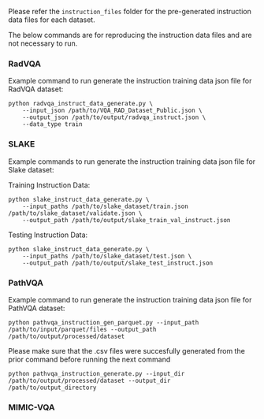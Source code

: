 Please refer the `instruction_files` folder for the pre-generated instruction data files for each dataset. 

The below commands are for reproducing the instruction data files and are not necessary to run.
### RadVQA
Example command to run generate the instruction training data json file for RadVQA dataset:

```
python radvqa_instruct_data_generate.py \
    --input_json /path/to/VQA_RAD_Dataset_Public.json \
    --output_json /path/to/output/radvqa_instruct.json \
    --data_type train
```

### SLAKE
Example commands to run generate the instruction training data json file for Slake dataset:

Training Instruction Data:
```
python slake_instruct_data_generate.py \
    --input_paths /path/to/slake_dataset/train.json /path/to/slake_dataset/validate.json \
    --output_path /path/to/output/slake_train_val_instruct.json
```
Testing Instruction Data:
```
python slake_instruct_data_generate.py \
    --input_paths /path/to/slake_dataset/test.json \
    --output_path /path/to/output/slake_test_instruct.json
```

### PathVQA
Example command to run generate the instruction training data json file for PathVQA dataset:

```
python pathvqa_instruction_gen_parquet.py --input_path /path/to/input/parquet/files --output_path /path/to/output/processed/dataset
```
Please make sure that the .csv files were succesfully generated from the prior command before running the next command
```
python pathvqa_instruction_generate.py --input_dir /path/to/output/processed/dataset --output_dir /path/to/output_directory
```

### MIMIC-VQA
